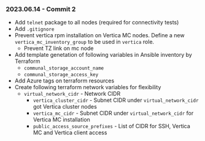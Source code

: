 ### 2023.06.14 - Commit 2

* Add `telnet` package to all nodes (required for connectivity tests)
* Add `.gitignore`
* Prevent vertica rpm installation on Vertica MC nodes. Define a new `vertica_mc_inventory_group` to be used in `vertica` role.
  * Prevent TZ link on mc node
* Add template genetation of following variables in Ansible inventory by Terraform
  * `communal_storage_account_name`
  * `communal_storage_access_key`
* Add Azure tags on terraform resources
* Create following terraform network variables for flexibility
  * `virtual_network_cidr` - Network CIDR
    * `vertica_cluster_cidr` - Subnet CIDR under `virtual_network_cidr` got Vertica cluster nodes
    * `vertica_mc_cidr` - Subnet CIDR under `virtual_network_cidr` for Vertica MC installation
    * `public_access_source_prefixes` - List of CIDR for SSH, Vertica MC and Vertica client access
